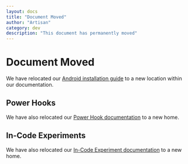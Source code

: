 ```yaml
---
layout: docs
title: "Document Moved"
author: "Artisan"
category: dev
description: "This document has permanently moved"
---
```


# Document Moved

We have relocated our <a href="/dev/android/install/">Android installation guide</a> to a new location within our documentation.


<div id="power-hooks"></div>

## Power Hooks

We have also relocated our <a href="/dev/android/power-hooks/">Power Hook documentation</a> to a new home.

<div id="in-code"></div>

## In-Code Experiments

We have also relocated our <a href="/dev/android/incode-experiments/">In-Code Experiment documentation</a> to a new home.
